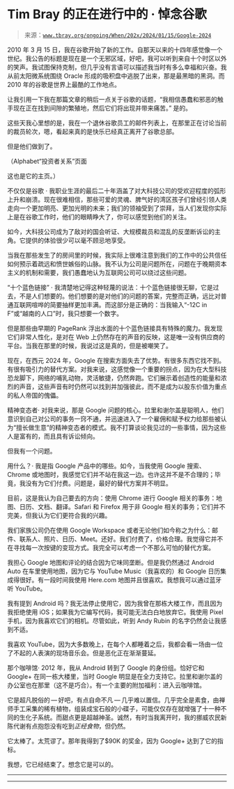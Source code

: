 <!--yml

分类：未分类

日期：2024-05-27 14:56:15

-->

# Tim Bray 的正在进行中的 · 悼念谷歌

> 来源：[`www.tbray.org/ongoing/When/202x/2024/01/15/Google-2024`](https://www.tbray.org/ongoing/When/202x/2024/01/15/Google-2024)

2010 年 3 月 15 日，我在谷歌开始了新的工作。自那天以来的十四年感觉像一个世纪。我公告的标题是现在是一个无邪区域，好吧，我可以听到来自十个时区以外的笑声。我试图保持克制，但几乎没有言语可以描述我当时有多么幸福和兴奋。我从前太阳微系统围绕 Oracle 形成的吸积盘中逃脱了出来，那是最黑暗的黑洞。而 2010 年的谷歌是世界上最酷的工作地点。

让我引用一下我在那篇文章的稍后一点关于谷歌的话题，“我相信愚蠢和邪恶的触手现在正在找到间隙的繁殖地，然后它们将出现并带来痛苦。” 是的。

这些天我心里想的是，我在一个退休谷歌员工的邮件列表上，在那里正在讨论当前的裁员轮次，嗯，看起来真的是快乐已经真正离开了谷歌总部。

但是他们做到了。

（Alphabet“投资者关系”页面

这也是它的主页。）

不仅仅是谷歌 · 我职业生涯的最后二十年涵盖了对大科技公司的受欢迎程度的弧形上升和崩溃。现在很难相信，那些可爱的灵魂、脾气好的湾区孩子们曾经引领人类走向一个更加明亮、更加光明的未来；我们的领袖受到了崇拜，当人们发现你实际上是在谷歌工作时，他们的眼睛睁大了，你可以感觉到他们的关注。

如今，大科技公司成为了敌对的国会听证、大规模裁员和混乱的反垄断诉讼的主角。它提供的体验很少可以毫不顾忌地享受。

当我在那些发生了的房间里的时候，我实际上很难注意到我们的工作中的公共信任如何预示着疏远和愤世嫉俗的山脉。我不认为公司是问题所在，问题在于晚期资本主义的机制和需要，我们愚蠢地认为互联网公司可以绕过这些问题。

“十个蓝色链接” · 我清楚地记得这种轻蔑的说法：十个蓝色链接很无聊，它是过去，不是人们想要的。他们想要的是对他们的问题的答案，完整而正确，远比对普通互联网喧哗的简要抽样更加丰满。而这部分是正确的：当我输入“-12C in F”或“越南的人口”时，我只想要一个数字。

但是那些由早期的 PageRank 浮出水面的十个蓝色链接具有特殊的魔力。我发现它们非常人性化，是对在 Web 上仍然存在的声音的反映，这是唯一没有供应商的平台。当我在那里的时候，我说过这是真的，但是被嘲笑了。

现在，在西元 2024 年，Google 在搜索方面失去了优势。有很多东西它找不到。有很有吸引力的替代方案。对我来说，这感觉像一个重要的拐点，因为在大型科技恐龙脚下，网络的哺乳动物，灵活敏捷，仍然奔跑。它们展示着创造性的能量和浓烈的声音，这些声音有时仍然可以找到并加强彼此，而不是成为以股东价值为重点的私人帝国的傀儡。

精神变态者· 对我来说，那是 Google 问题的核心。拉里和谢尔盖是聪明人，他们意识到自己对公司的事务一窍不通，并迅速进入了一个雇佣和赋予权力给那些被认为“擅长做生意”的精神变态者的模式。我不打算谈论我见过的一些事情，因为这些人是富有的，而且具有诉讼倾向。

但我有一个问题。

用什么？· 我是指 Google 产品中的哪些。如今，当我使用 Google 搜索、Chrome 或地图时，我感觉它们并不站在我这一边。也许这并不是不合理的；毕竟，我没有为它们付费。问题是，最好的替代方案并不明显。

目前，这是我认为自己要去的方向：使用 Chrome 进行 Google 相关的事务：地图、日历、文档、翻译。Safari 和 Firefox 用于非 Google 相关的事务；它们并不完美，但我认为它们更符合我的兴趣。

我们家族公司仍在使用 Google Workspace 或者无论他们如今称之为什么：邮件、联系人、照片、日历、Meet。还好。我们付费了，价格合理。我觉得它并不在寻找每一次按键的变现方式。我完全可以考虑一个不那么可怕的替代方案。

我担心 Google 地图和评论的结合因为它味同垄断。但是我仍然通过 Android Auto 在车里使用地图，因为它与 YouTube Music（我喜欢的）和 Google 日历集成得很好。有一段时间我使用 Here.com 地图并且很喜欢。我想我可以通过蓝牙听 YouTube。

我有提到 Android 吗？我无法停止使用它，因为我曾在那栋大楼工作，而且因为我拒绝使用 iOS；如果我为它编写代码，我可能无法白白地放弃它。我使用 Pixel 手机，因为我喜欢它们的相机。尽管如此，听到 Andy Rubin 的名字仍然会让我感到不适。

我喜欢 YouTube，因为大多数晚上，在每个人都睡着之后，我都会看一场由一位了不起的人表演的现场音乐会。但是恶化正在渐渐蔓延。

那个咖啡馆· 2012 年，我从 Android 转到了 Google 的身份组。恰好它和 Google+ 在同一栋大楼里，当时 Google 明显是在全力支持它。拉里和谢尔盖的办公室也在那里（这不是巧合）。有一个主要的附加福利：进入云咖啡馆。

它是超凡脱俗的 — 好吧，有点自命不凡 — 几乎难以置信。几乎完全是素食，由禅师手工采集的稀有植物，组装成宝石般的小碟子，可能仅仅存在就增强了十一种不同的生化子系统。而甜点更是超越神圣。诚然，有时当我离开时，我的挪威农民新陈代谢有点抱怨没有吃到*正经食物*，但仍然。

它太棒了。太荒谬了。那年我得到了$90K 的奖金，因为 Google+ 达到了它的指标。

我想，它已经结束了。想念它是可以的。

* * *

* * *
